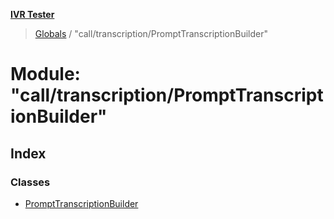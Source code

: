 **[IVR Tester](../README.md)**

> [Globals](../README.md) / "call/transcription/PromptTranscriptionBuilder"

# Module: "call/transcription/PromptTranscriptionBuilder"

## Index

### Classes

* [PromptTranscriptionBuilder](../classes/_call_transcription_prompttranscriptionbuilder_.prompttranscriptionbuilder.md)

